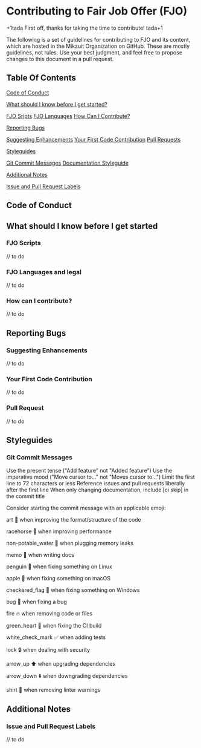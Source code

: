 # Contributing to Fair Job Offer (FJO)

+1tada First off, thanks for taking the time to contribute! tada+1

The following is a set of guidelines for contributing to FJO and its content, which are hosted in the Mikzuit Organization on GitHub. These are mostly guidelines, not rules. Use your best judgment, and feel free to propose changes to this document in a pull request.

## Table Of Contents

[Code of Conduct](#code-of-conduct)


[What should I know before I get started?](#what-should-i-know-before-i-get-started)

[FJO Sripts]()
[FJO Languages]()
[How Can I Contribute?]()

[Reporting Bugs](#reporting-bugs)

[Suggesting Enhancements]()
[Your First Code Contribution]()
[Pull Requests]()

[Styleguides](#Styleguides)

[Git Commit Messages](#git-commit-messages)
[Documentation Styleguide](#documentation-styleguide)

[Additional Notes](#additional-notes)

[Issue and Pull Request Labels]()

## Code of Conduct

## What should I know before I get started

### FJO Scripts
// to do
### FJO Languages and legal
// to do
### How can I contribute?
// to do

## Reporting Bugs

### Suggesting Enhancements
// to do

### Your First Code Contribution
// to do

### Pull Request
// to do

## Styleguides

### Git Commit Messages

Use the present tense ("Add feature" not "Added feature")
Use the imperative mood ("Move cursor to..." not "Moves cursor to...")
Limit the first line to 72 characters or less
Reference issues and pull requests liberally after the first line
When only changing documentation, include [ci skip] in the commit title

Consider starting the commit message with an applicable emoji:

art :art: when improving the format/structure of the code

racehorse :racehorse: when improving performance

non-potable_water :non-potable_water: when plugging memory leaks

memo :memo: when writing docs

penguin :penguin: when fixing something on Linux

apple :apple: when fixing something on macOS

checkered_flag :checkered_flag: when fixing something on Windows

bug :bug: when fixing a bug

fire :fire: when removing code or files

green_heart :green_heart: when fixing the CI build

white_check_mark :white_check_mark: when adding tests

lock :lock: when dealing with security

arrow_up :arrow_up: when upgrading dependencies

arrow_down :arrow_down: when downgrading dependencies

shirt :shirt: when removing linter warnings

## Additional Notes

### Issue and Pull Request Labels
// to do